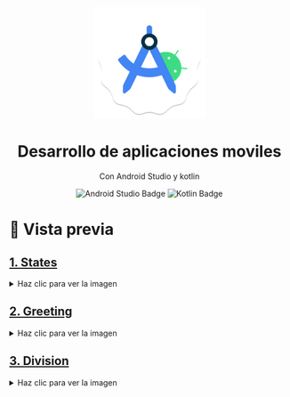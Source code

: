 <div align="center">
  <img src="./assets/icons/androidstudio.png" width="200" alt="knino" />

  <h1>Desarrollo de aplicaciones moviles</h1>

  <p>Con Android Studio y kotlin</p>
</div>

<div align="center">
<img alt="Android Studio Badge" src="https://img.shields.io/badge/Android%20Studio-3DDC84?logo=androidstudio&logoColor=fff&style=flat" />
<img alt="Kotlin Badge" src="https://img.shields.io/badge/Kotlin-7F52FF?logo=kotlin&logoColor=fff&style=flat" />

</div>

# 🎨 Vista previa 

## <a href="#states">1. States</a>

<details id="states">
  <summary>Haz clic para ver la imagen</summary>
  <div align="center">
    <img src="./assets/states.jpg" alt="States" width="300" />
  </div>
</details>

## <a href="#greeting">2. Greeting</a>

<details id="greeting">
  <summary>Haz clic para ver la imagen</summary>
  <div align="center">
    <img src="./assets/greeting.jpg" alt="States" width="300" />
  </div>
</details>

## <a href="#division">3. Division</a>

<details id="division">
  <summary>Haz clic para ver la imagen</summary>
  <div align="center">
    <img src="./assets/division.jpeg" alt="States" width="300" />
  </div>
</details>

